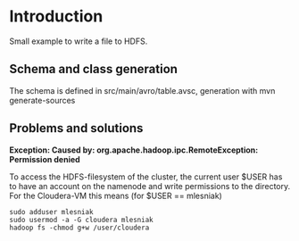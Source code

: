 # Introduction

Small example to write a file to HDFS.

## Schema and class generation

The schema is defined in src/main/avro/table.avsc, generation with mvn generate-sources

## Problems and solutions

**Exception: Caused by: org.apache.hadoop.ipc.RemoteException: Permission denied**

To access the HDFS-filesystem of the cluster, the current user $USER has to have an account on the namenode and
write permissions to the directory. For the Cloudera-VM this means (for $USER == mlesniak)

    sudo adduser mlesniak
    sudo usermod -a -G cloudera mlesniak
    hadoop fs -chmod g+w /user/cloudera


